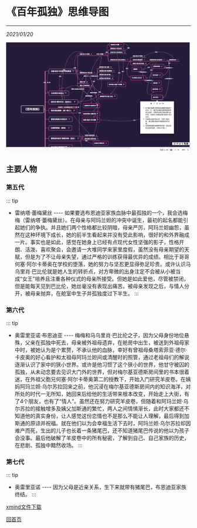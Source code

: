 # 《百年孤独》思维导图
---
*2021/01/20*

![图一](./assets/bngd.jpg)

## 主要人物

### 第五代

::: tip
* 雷纳塔·蕾梅黛丝 ---- 如果要选布恩迪亚家族血脉中最孤独的一个，我会选梅梅（雷纳塔·蕾梅黛丝）。在母亲与阿玛兰妲的冲突中诞生，最初的起名都能引起她们的争执。并且她们两个性格都比较阴暗，母亲严厉，阿玛兰妲幽怨，虽然在这种环境下成长，她的前半生看起来并没有受此影响，很好的和外界融成一片。事实也是如此，感觉在她身上已经有点现代女性坚强的影子，性格开朗、活泼、喜欢聚会，会邀请一大堆同学来家里度假，虽然没有母亲期望的天赋，但是为了不让母亲失望，通过严格的训练获得最优异的成绩。相比于哥哥何塞·阿尔卡蒂奥在学校的堕落，她的努力与坚忍更显得弥足珍贵。或许认识马乌里肖·巴比伦就是她人生的转折点，对方卑微的出身注定不会被从小被当成“女王”培养且注重各种仪式的母亲所接受。但她是如此爱他，尽管被禁闭，但是能每天见到巴比伦，她丝毫没有表现出痛苦。被母亲发现之后，与情人分开，被母亲抛弃，在舱室中生子并孤独度过下半生。
:::

### 第六代

::: tip
* 奥雷里亚诺·布恩迪亚 ---- 梅梅和马乌里肖·巴比伦之子，因为父母身份地位悬殊，父亲在孤独中死去，母亲被外祖母遗弃，在舱房中出生，被送到外祖母家中时，被她认为是个累赘，不承认他的血脉，幸好有曾祖母桑塔索菲亚·德尔·卡皮奥的好心看护和太祖母阿玛兰妲间或清醒时的照管，通过老祖母们的解说逐渐认识了家中的狭小世界。或许是他习惯了这个狭小的世界，他甘守被囚的孤独，从未动念要去见识大门外的世界，但对梅尔基亚德斯房间里的书本很着迷，在外祖父胞兄何塞·阿尔卡蒂奥第二的授教下，开始入门研究羊皮卷。在姨妈阿玛兰妲·乌尔苏拉回来之前，他沉浸在梅尔基亚德斯房间内的知识海洋，对所处的时代一无所知，她回来后给他的生活带来根本改变，开始走上大街，有了4个朋友，也有了“情人”。虽然还在努力研究羊皮卷，但随着和阿玛兰妲·乌尔苏拉的接触增多及姨父加斯通的繁忙，两人之间情愫渐长，此时大家都还不知道他的真实身份，让人感觉这份恋情也不是那么不能让人理解，最后得到加斯通的原谅并祝福。就在他们以为会幸福生活下去时，阿玛兰妲·乌尔苏拉却因难产而死，生出的儿子也长着一条猪尾巴，还不知道猪尾巴传说的他以为孩子会没事。最后他破解了羊皮卷中的所有秘密，了解到自己、自己家族的历史，在悲剧、孤独中黯然收场。
:::

### 第七代

::: tip
* 奥雷里亚诺 ---- 因为父母是近亲关系，生下来就带有猪尾巴，布恩迪亚家族终结。
:::

[xmind文件下载](/bngd.xmind)

[回首页](/life)